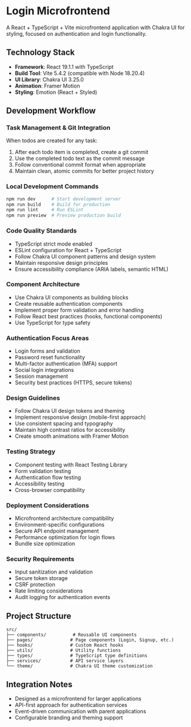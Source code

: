 # Login Microfrontend

A React + TypeScript + Vite microfrontend application with Chakra UI for styling, focused on authentication and login functionality.

## Technology Stack
- **Framework**: React 19.1.1 with TypeScript
- **Build Tool**: Vite 5.4.2 (compatible with Node 18.20.4)
- **UI Library**: Chakra UI 3.25.0
- **Animation**: Framer Motion
- **Styling**: Emotion (React + Styled)

## Development Workflow

### Task Management & Git Integration
When todos are created for any task:
1. After each todo item is completed, create a git commit
2. Use the completed todo text as the commit message
3. Follow conventional commit format when appropriate
4. Maintain clean, atomic commits for better project history

### Local Development Commands
```bash
npm run dev      # Start development server
npm run build    # Build for production
npm run lint     # Run ESLint
npm run preview  # Preview production build
```

### Code Quality Standards
- TypeScript strict mode enabled
- ESLint configuration for React + TypeScript
- Follow Chakra UI component patterns and design system
- Maintain responsive design principles
- Ensure accessibility compliance (ARIA labels, semantic HTML)

### Component Architecture
- Use Chakra UI components as building blocks
- Create reusable authentication components
- Implement proper form validation and error handling
- Follow React best practices (hooks, functional components)
- Use TypeScript for type safety

### Authentication Focus Areas
- Login forms and validation
- Password reset functionality
- Multi-factor authentication (MFA) support
- Social login integrations
- Session management
- Security best practices (HTTPS, secure tokens)

### Design Guidelines
- Follow Chakra UI design tokens and theming
- Implement responsive design (mobile-first approach)
- Use consistent spacing and typography
- Maintain high contrast ratios for accessibility
- Create smooth animations with Framer Motion

### Testing Strategy
- Component testing with React Testing Library
- Form validation testing
- Authentication flow testing
- Accessibility testing
- Cross-browser compatibility

### Deployment Considerations
- Microfrontend architecture compatibility
- Environment-specific configurations
- Secure API endpoint management
- Performance optimization for login flows
- Bundle size optimization

### Security Requirements
- Input sanitization and validation
- Secure token storage
- CSRF protection
- Rate limiting considerations
- Audit logging for authentication events

## Project Structure
```
src/
├── components/          # Reusable UI components
├── pages/              # Page components (Login, Signup, etc.)
├── hooks/              # Custom React hooks
├── utils/              # Utility functions
├── types/              # TypeScript type definitions
├── services/           # API service layers
└── theme/              # Chakra UI theme customization
```

## Integration Notes
- Designed as a microfrontend for larger applications
- API-first approach for authentication services
- Event-driven communication with parent applications
- Configurable branding and theming support
